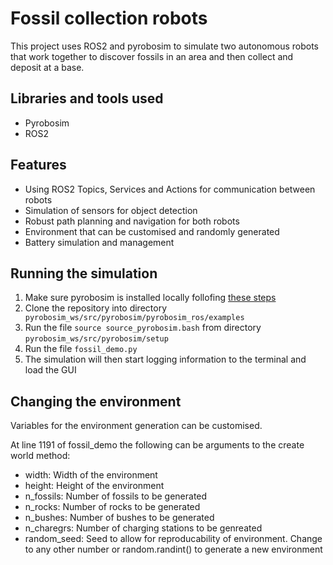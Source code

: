 # Fossil collection robots 
This project uses ROS2 and pyrobosim to simulate two autonomous robots that work together to discover fossils in an area and then collect and deposit at a base. 

## Libraries and tools used
- Pyrobosim
- ROS2

## Features 
- Using ROS2 Topics, Services and Actions for communication between robots
- Simulation of sensors for object detection
- Robust path planning and navigation for both robots
- Environment that can be customised and randomly generated
- Battery simulation and management

## Running the simulation
1. Make sure pyrobosim is installed locally follofing [these steps](https://pyrobosim.readthedocs.io/en/latest/setup.html#local-setup)
1. Clone the repository into directory
   ``` pyrobosim_ws/src/pyrobosim/pyrobosim_ros/examples```
2. Run the file ```source source_pyrobosim.bash``` from directory ```pyrobosim_ws/src/pyrobosim/setup```
3. Run the file ```fossil_demo.py```
4. The simulation will then start logging information to the terminal and load the GUI

## Changing the environment 
Variables for the environment generation can be customised. 

At line 1191 of fossil_demo the following can be arguments to the create world method:
- width: Width of the environment
- height: Height of the environment
- n_fossils: Number of fossils to be generated
- n_rocks: Number of rocks to be generated
- n_bushes: Number of bushes to be generated
- n_charegrs: Number of charging stations to be genreated
- random_seed: Seed to allow for reproducability of environment. Change to any other number or random.randint() to generate a new environment
